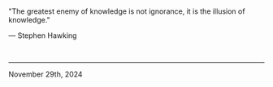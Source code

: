 
<br>

"The greatest enemy of knowledge is not ignorance, it is the illusion of knowledge."

― Stephen Hawking
 
</br>

---
November 29th, 2024
